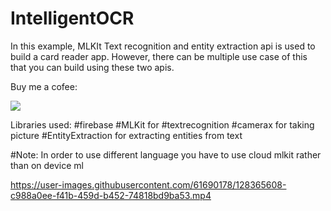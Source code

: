 # IntelligentOCR

In this example, MLKIt Text recognition and entity extraction api is used to build a card reader app. However, there can be multiple use case of this that you can build using these two apis.

Buy me a cofee: 

<a href="https://www.buymeacoffee.com/kashifmehmood"><img src="https://img.buymeacoffee.com/button-api/?text=Buy me a coffee&emoji=&slug=kashifmehmood&button_colour=FFDD00&font_colour=000000&font_family=Cookie&outline_colour=000000&coffee_colour=ffffff" /></a>


Libraries used:
#firebase #MLKit for #textrecognition
#camerax for taking picture
#EntityExtraction for extracting entities from text



#Note: In order to use different language you have to use cloud mlkit rather than on device ml


https://user-images.githubusercontent.com/61690178/128365608-c988a0ee-f41b-459d-b452-74818bd9ba53.mp4




